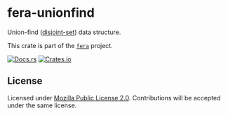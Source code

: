 # fera-unionfind

Union-find ([disjoint-set]) data structure.

This crate is part of the [`fera`] project.

[![Docs.rs](https://docs.rs/fera-unionfind/badge.svg)](https://docs.rs/fera-unionfind/)
[![Crates.io](https://img.shields.io/crates/v/fera-unionfind.svg)](https://crates.io/crates/fera-unionfind)

## License

Licensed under [Mozilla Public License 2.0][mpl]. Contributions will be
accepted under the same license.

[disjoint-set]: https://en.wikipedia.org/wiki/Disjoint-set_data_structure
[`fera`]: https://github.com/malbarbo/fera
[mpl]: https://www.mozilla.org/en-US/MPL/2.0/
